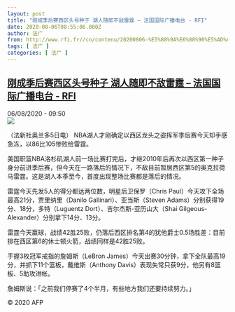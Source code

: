 ```yaml
---
layout: post
title: "刚成季后赛西区头号种子 湖人随即不敌雷霆 – 法国国际广播电台 - RFI"
date: 2020-08-06T08:55:06.000Z
author: 法广
from: http://www.rfi.fr//cn/contenu/20200806-%E5%88%9A%E6%88%90%E5%AD%A3%E5%90%8E%E8%B5%9B%E8%A5%BF%E5%8C%BA%E5%A4%B4%E5%8F%B7%E7%A7%8D%E5%AD%90-%E6%B9%96%E4%BA%BA%E9%9A%8F%E5%8D%B3%E4%B8%8D%E6%95%8C%E9%9B%B7%E9%9C%86
tags: [ 法广 ]
categories: [ 法广 ]
---
```

<!--1596704106000-->
[刚成季后赛西区头号种子 湖人随即不敌雷霆 – 法国国际广播电台 - RFI](http://www.rfi.fr//cn/contenu/20200806-%E5%88%9A%E6%88%90%E5%AD%A3%E5%90%8E%E8%B5%9B%E8%A5%BF%E5%8C%BA%E5%A4%B4%E5%8F%B7%E7%A7%8D%E5%AD%90-%E6%B9%96%E4%BA%BA%E9%9A%8F%E5%8D%B3%E4%B8%8D%E6%95%8C%E9%9B%B7%E9%9C%86)
------

<div>
<div>06/08/2020 - 09:50</div><img src="https://s.rfi.fr/media/display/36146c42-d7bb-11ea-b553-005056a964fe/w:310/p:16x9/spo0001b.200806155001.jpg"><div class="t-content__body u-clearfix"><div class="m-interstitial"></div><p>（法新社奥兰多5日电）    NBA湖人才刚确定以西区龙头之姿挥军季后赛今天却手感急冻，以86比105惨败给雷霆。</p><p>美国职篮NBA洛杉矶湖人前一场比赛打完后，才继2010年后再次以西区第一种子身分前进季后赛，但今天在一路落后的情况下，不敌目前暂居西区第5的奥克拉荷马雷霆。这是湖人本季至今，首度出现整场比赛都是落后的情况。</p><p>雷霆今天先发5人的得分都达两位数，明星后卫保罗（Chris Paul）今天攻下全场最高21分，贾里纳里（Danilo Gallinari）、亚当斯（Steven Adams）分别获得19分、18分，多特（Luguentz Dort）、吉尔杰斯-亚历山大（Shai Gilgeous-Alexander）分别拿下14分、13分。</p><p>雷霆今天赢球，战绩42胜25败，仍落后西区排名第4的犹他爵士0.5场胜差：目前排在西区第6的休士顿火箭，战绩同样是42胜25败。</p><p>手握3枚冠军戒指的詹姆斯（LeBron James）今天出赛30分钟，拿下全队最高19分，并抓下11个篮板，戴维斯（Anthony Davis）表现失常只获9分，他另有8篮板、5助攻进帐。</p><p>詹姆斯说：「之前我们停赛了4个半月，有些地方我们还要持续努力。」</p><p></p><p class="t-copyright">© 2020 AFP</p>        </div>
</div>
